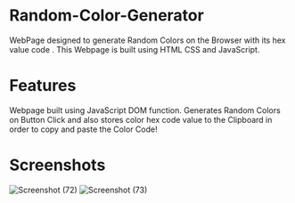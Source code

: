 # Random-Color-Generator
WebPage designed to generate Random Colors on the Browser with its hex value code . This Webpage is built using HTML CSS and JavaScript.

# Features
Webpage built using JavaScript DOM function. Generates Random Colors on Button Click and also stores color hex code value to the Clipboard in order to copy and paste the Color Code!

# Screenshots
![Screenshot (72)](https://user-images.githubusercontent.com/67383719/217278724-895a8f31-93d1-4f35-92b5-dba070597ec3.png)
![Screenshot (73)](https://user-images.githubusercontent.com/67383719/217279240-fc27d2fb-6c3a-4fce-b476-41ee6339772f.png)